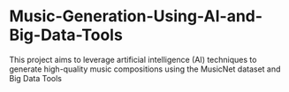# Music-Generation-Using-AI-and-Big-Data-Tools
This project aims to leverage artificial intelligence (AI) techniques to generate high-quality music compositions using the MusicNet dataset and Big Data Tools
